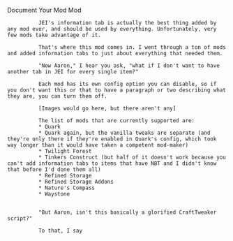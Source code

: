 Document Your Mod Mod
              
              JEI's information tab is actually the best thing added by any mod ever, and should be used by everything. Unfortunately, very few mods take advantage of it.
              
              That's where this mod comes in. I went through a ton of mods and added information tabs to just about everything that needed them.
              
              "Now Aaron," I hear you ask, "what if I don't want to have another tab in JEI for every single item?"
              
              Each mod has its own config option you can disable, so if you don't want this or that to have a paragraph or two describing what they are, you can turn them off.
              
              [Images would go here, but there aren't any]
              
              The list of mods that are currently supported are:
              * Quark
              * Quark again, but the vanilla tweaks are separate (and they're only there if they're enabled in Quark's config, which took way longer than it would have taken a competent mod-maker)
              * Twilight Forest
              * Tinkers Construct (but half of it doesn't work because you can't add information tabs to items that have NBT and I didn't know that before I'd done them all)
              * Refined Storage
              * Refined Storage Addons
              * Nature's Compass
              * Waystone
              
              
              "But Aaron, isn't this basically a glorified CraftTweaker script?"
              
              To that, I say